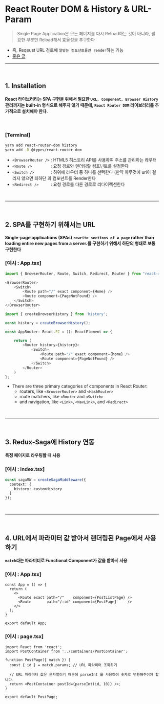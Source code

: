 # React Router DOM & History & URL-Param
> Single Page Application은 모든 페이지를 다시 Reload하는 것이 아니라, 필요한 부분만 Reload해서 효율성을 추구한다
* 즉, Reqeust URL 경로에 ```알맞는 컴포넌트들만 render```하는 기능
* [좋은 글](https://velog.io/@devstone/react-router-dom-%EC%9D%B4%ED%95%B4%ED%95%98%EA%B3%A0-%ED%99%9C%EC%9A%A9%ED%95%98%EA%B8%B0)

<hr>
<br>

## 1. Installation

#### React 라이브러리는 SPA 구현을 위해서 필요한 ```URL, Component, Browser History``` 관리까지는 built-in 형식으로 해주지 않기 때문에, ```React Router DOM``` 라이브러리를 추가적으로 설치해야 한다.

<br>

### [Terminal]
```bash
yarn add react-router-dom history
yarn add -D @types/react-router-dom
```
* ```<BrowserRouter />``` : HTML5 히스토리 API를 사용하여 주소를 관리하는 라우터
* ```<Route />        ``` : 요청 경로와 렌더링할 컴포넌트를 설정한다
* ```<Switch />       ``` : 하위에 라우터 중 하나를 선택한다 (만약 아무것에 url이 걸리지 않으면 최하단 <Route/>의 컴포넌트를 Render한다
* ```<Redirect />     ``` : 요청 경로를 다른 경로로 리다이렉션한다

<br>
<hr>
<br>

## 2. SPA를 구현하기 위해서는 URL

#### Single-page applications (SPAs) ```rewrite sections of a page``` rather than loading entire new pages from a server.를 구현하기 위해서 하단의 형태로 보통 구현한다

### [예시 : App.tsx]
```ts
import { BrowserRouter, Route, Switch, Redirect, Router } from "react-router-dom";

<BrowserRouter>
    <Switch>
        <Route path="/" exact component={Home} />
        <Route component={PageNotFound} />
    </Switch>
</BrowserRouter>
```

```ts
import { createBrowserHistory } from 'history';

const history = createBrowserHistory();

const AppRouter: React.FC = (): ReactElement => {

    return (
        <Router history={history}>
            <Switch>
                <Route path="/" exact component={home} />
                <Route component={PageNotFound} />
            </Switch>
        </Router>
    )
};
```
* There are three primary categories of components in React Router:
  * routers, like ```<BrowserRouter>``` and ```<HashRouter>```
  * route matchers, like ```<Route>``` and ```<Switch>```
  * and navigation, like ```<Link>```, ```<NavLink>```, and ```<Redirect>```

<br>
<hr>
<br>

## 3. Redux-Saga에 History 연동
#### 특정 페이지로 라우팅할 때 사용

### [예시 : index.tsx]
```ts
const sagaMW = createSagaMiddleware({
  context: {
    history: customHistory
  }
});

```


<br>
<hr>
<br>

## 4. URL에서 파라미터 값 받아서 랜더링된 Page에서 사용하기
#### `match`라는 파라미터로 Functional Component가 값을 받아서 사용

### [예시 : App.tsx]
```tsx
const App = () => {
  return (
    <>
      <Route exact path="/"    component={PostListPage} />
      <Route       path="/:id" component={PostPage}     />
    </>
  );
}

export default App;
```

### [예시 : page.tsx]
```tsx
import React from 'react';
import PostContainer from '../containers/PostContainer';

function PostPage({ match }) {
  const { id } = match.params; // URL 파라미터 조회하기

  // URL 파라미터 값은 문자열이기 때문에 parseInt 를 사용하여 숫자로 변환해주어야 합니다.
  return <PostContainer postId={parseInt(id, 10)} />;
}

export default PostPage;
```

